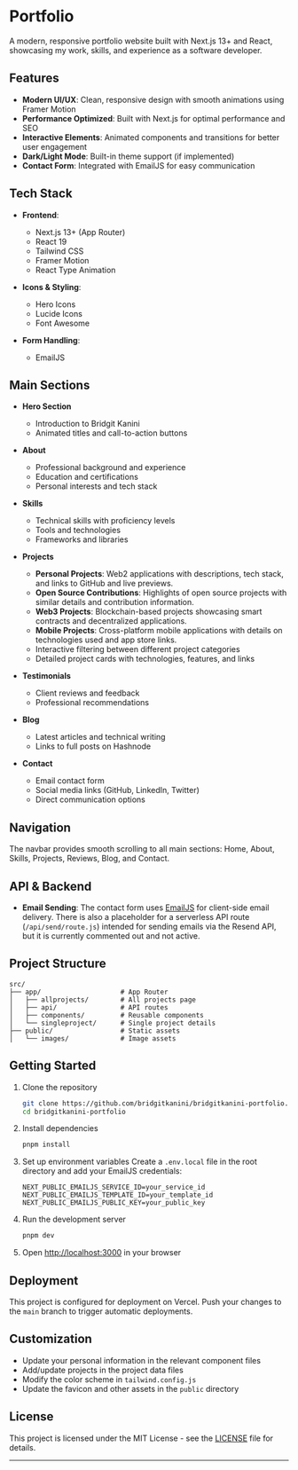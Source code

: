 # Portfolio

A modern, responsive portfolio website built with Next.js 13+ and React, showcasing my work, skills, and experience as a software developer.

## Features

- **Modern UI/UX**: Clean, responsive design with smooth animations using Framer Motion
- **Performance Optimized**: Built with Next.js for optimal performance and SEO
- **Interactive Elements**: Animated components and transitions for better user engagement
- **Dark/Light Mode**: Built-in theme support (if implemented)
- **Contact Form**: Integrated with EmailJS for easy communication

## Tech Stack

- **Frontend**:
  - Next.js 13+ (App Router)
  - React 19
  - Tailwind CSS
  - Framer Motion
  - React Type Animation

- **Icons & Styling**:
  - Hero Icons
  - Lucide Icons
  - Font Awesome

- **Form Handling**:
  - EmailJS

## Main Sections

- **Hero Section**
  - Introduction to Bridgit Kanini
  - Animated titles and call-to-action buttons

- **About**
  - Professional background and experience
  - Education and certifications
  - Personal interests and tech stack

- **Skills**
  - Technical skills with proficiency levels
  - Tools and technologies
  - Frameworks and libraries

- **Projects**
  - **Personal Projects**: Web2 applications with descriptions, tech stack, and links to GitHub and live previews.
  - **Open Source Contributions**: Highlights of open source projects with similar details and contribution information.
  - **Web3 Projects**: Blockchain-based projects showcasing smart contracts and decentralized applications.
  - **Mobile Projects**: Cross-platform mobile applications with details on technologies used and app store links.
  - Interactive filtering between different project categories
  - Detailed project cards with technologies, features, and links

- **Testimonials**
  - Client reviews and feedback
  - Professional recommendations

- **Blog**
  - Latest articles and technical writing
  - Links to full posts on Hashnode

- **Contact**
  - Email contact form
  - Social media links (GitHub, LinkedIn, Twitter)
  - Direct communication options

## Navigation

The navbar provides smooth scrolling to all main sections: Home, About, Skills, Projects, Reviews, Blog, and Contact.

## API & Backend

- **Email Sending**: The contact form uses [EmailJS](https://www.emailjs.com/) for client-side email delivery. There is also a placeholder for a serverless API route (`/api/send/route.js`) intended for sending emails via the Resend API, but it is currently commented out and not active.




## Project Structure

```
src/
├── app/                    # App Router
│   ├── allprojects/        # All projects page
│   ├── api/                # API routes
│   ├── components/         # Reusable components
│   └── singleproject/      # Single project details
├── public/                 # Static assets
│   └── images/             # Image assets
```

## Getting Started

1. Clone the repository
   ```bash
   git clone https://github.com/bridgitkanini/bridgitkanini-portfolio.git
   cd bridgitkanini-portfolio
   ```

2. Install dependencies
   ```bash
   pnpm install
   ```

3. Set up environment variables
   Create a `.env.local` file in the root directory and add your EmailJS credentials:
   ```
   NEXT_PUBLIC_EMAILJS_SERVICE_ID=your_service_id
   NEXT_PUBLIC_EMAILJS_TEMPLATE_ID=your_template_id
   NEXT_PUBLIC_EMAILJS_PUBLIC_KEY=your_public_key
   ```

4. Run the development server
   ```bash
   pnpm dev
   ```

5. Open [http://localhost:3000](http://localhost:3000) in your browser

## Deployment

This project is configured for deployment on Vercel. Push your changes to the `main` branch to trigger automatic deployments.

## Customization

- Update your personal information in the relevant component files
- Add/update projects in the project data files
- Modify the color scheme in `tailwind.config.js`
- Update the favicon and other assets in the `public` directory

## License

This project is licensed under the MIT License - see the [LICENSE](LICENSE) file for details.

---
